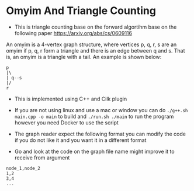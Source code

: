 # Omyim And Triangle Counting

* This is triangle counting base on the forward algortihm base on the following paper https://arxiv.org/abs/cs/0609116

An omyim is a 4-vertex graph structure, where vertices p, q, r, s are an omyim if p, q, r form a triangle and there is an edge between q and s. That is, an omyim is a triangle with a tail. An example is shown below:

```
p
|\
| q--s
|/ 
r

```

* This is implemented using C++ and Cilk plugin

* If you are not using linux and use a mac or window you can do `./g++.sh main.cpp -o main` to build and `./run.sh ./main` to run the program however you need Docker to use the script

* The graph reader expect the following format you can modify the code if you do not like it and you want it in a different format

* Go and look at the code on the graph file name might improve it to receive from argument

```
node_1,node_2
1,2
3,4
...
``` 
